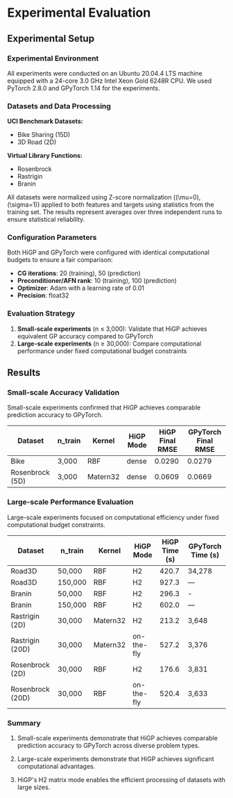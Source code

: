 # Experimental Evaluation

## Experimental Setup

### Experimental Environment

All experiments were conducted on an Ubuntu 20.04.4 LTS machine equipped with a 24-core 3.0 GHz Intel Xeon Gold 6248R CPU. We used PyTorch 2.8.0 and GPyTorch 1.14 for the experiments.

### Datasets and Data Processing

**UCI Benchmark Datasets:**
- Bike Sharing (15D) 
- 3D Road (2D)

**Virtual Library Functions:**
- Rosenbrock
- Rastrigin
- Branin

All datasets were normalized using Z-score normalization (\(\mu=0\), \(\sigma=1\)) applied to both features and targets using statistics from the training set. The results represent averages over three independent runs to ensure statistical reliability.

### Configuration Parameters

Both HiGP and GPyTorch were configured with identical computational budgets to ensure a fair comparison:

- **CG iterations**: 20 (training), 50 (prediction)
- **Preconditioner/AFN rank**: 10 (training), 100 (prediction)
- **Optimizer**: Adam with a learning rate of 0.01
- **Precision**: float32

### Evaluation Strategy

1. **Small-scale experiments** (n ≤ 3,000): Validate that HiGP achieves equivalent GP accuracy compared to GPyTorch
2. **Large-scale experiments** (n ≥ 30,000): Compare computational performance under fixed computational budget constraints

## Results

### Small-scale Accuracy Validation

Small-scale experiments confirmed that HiGP achieves comparable prediction accuracy to GPyTorch.

| Dataset | n\_train | Kernel | HiGP Mode | HiGP Final RMSE | GPyTorch Final RMSE |
|---------|---------|--------|-----------|-----------------|---------------------|
| Bike | 3,000 | RBF | dense | 0.0290 | 0.0279 |
| Rosenbrock (5D) | 3,000 | Matern32 | dense | 0.0609 | 0.0669 |

### Large-scale Performance Evaluation

Large-scale experiments focused on computational efficiency under fixed computational budget constraints.

| Dataset | n\_train | Kernel | HiGP Mode | HiGP Time (s) | GPyTorch Time (s) |
|---------|---------|--------|-----------|---------------|------------------|
| Road3D | 50,000 | RBF | H2 | 420.7 | 34,278 |
| Road3D | 150,000 | RBF | H2 | 927.3 | — |
| Branin | 50,000 | RBF | H2 | 296.3 | - |
| Branin | 150,000 | RBF | H2 | 602.0 | — |
| Rastrigin (2D) | 30,000 | Matern32 | H2 | 213.2 | 3,648 |
| Rastrigin (20D) | 30,000 | Matern32 | on-the-fly | 527.2 | 3,376 |
| Rosenbrock (2D) | 30,000 | RBF | H2 | 176.6 | 3,831 |
| Rosenbrock (20D) | 30,000 | RBF | on-the-fly | 520.4 | 3,633 |

### Summary

1. Small-scale experiments demonstrate that HiGP achieves comparable prediction accuracy to GPyTorch across diverse problem types.

2. Large-scale experiments demonstrate that HiGP achieves significant computational advantages.

3. HiGP's H2 matrix mode enables the efficient processing of datasets with large sizes.
